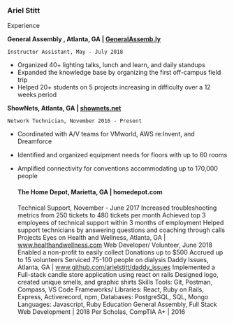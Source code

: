 ### Ariel Stitt

Experience

 **General Assembly , Atlanta, GA | [GeneralAssemb.ly](https://generalassemb.ly/)**

	Instructor Assistant, May - July 2018

- Organized 40+ lighting talks, lunch and learn, and daily standups
- Expanded the knowledge base by organizing the first off-campus field trip
- Helped 20+ students on 5 projects increasing in difficulty over a 12 weeks period

**ShowNets, Atlanta, GA | [shownets.net](https://www.shownets.net/)**

	Network Technician, November 2016 - Present

- Coordinated with A/V teams for VMworld, AWS re:Invent, and Dreamforce
- Identified and organized equipment needs for floors with up to 60 rooms
- Amplified connectivity for conventions accommodating up to 170,000 people

	#### The Home Depot, Marietta, GA | homedepot.com
	Technical Support, November - June 2017
Increased troubleshooting metrics from 250 tickets to 480 tickets per month 
Achieved top 3 employees of technical support within 3 months of employment
Helped support technicians by answering questions and coaching through calls
Projects
	Eyes on Health and Wellness, Atlanta, GA | www.healthandwellness.com 
Web Developer/ Volunteer, June 2018
Enabled a non-profit to easily collect Donations up to $500
Accrued up to 15 volunteers
Serviced 75-100 people on dialysis 
Daddy Issues, Atlanta, GA | www.github.com/arielstitt/daddy_issues
Implemented a Full-stack candle store application using react on rails 
Designed logo, created unique smells, and graphic shirts
Skills 
Tools:   Git, Postman, Compass, VS Code
Frameworks/ Libraries:  React,  Ruby on Rails, Express, Activerecord, npm, 
Databases: PostgreSQL, SQL, Mongo
Languages: Javascript, Ruby
Education 
General Assembly, Full Stack Web Development | 2018
Per Scholas, CompTIA A+ | 2016


